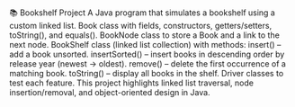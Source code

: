 📚 Bookshelf Project
A Java program that simulates a bookshelf using a custom linked list.
Book class with fields, constructors, getters/setters, toString(), and equals().
BookNode class to store a Book and a link to the next node.
BookShelf class (linked list collection) with methods:
insert() – add a book unsorted.
insertSorted() – insert books in descending order by release year (newest → oldest).
remove() – delete the first occurrence of a matching book.
toString() – display all books in the shelf.
Driver classes to test each feature.
This project highlights linked list traversal, node insertion/removal, and object-oriented design in Java.
